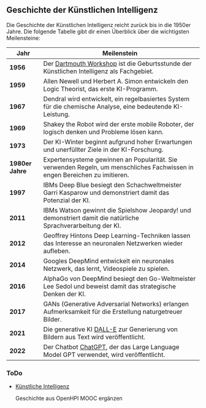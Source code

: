 ## Geschichte der Künstlichen Intelligenz

Die Geschichte der Künstlichen Intelligenz reicht zurück bis in die 1950er Jahre. Die folgende Tabelle gibt dir einen Überblick über die wichtigsten Meilensteine:

| Jahr             | Meilenstein                                                                                                                                  |
| ---------------- | -------------------------------------------------------------------------------------------------------------------------------------------- |
| **1956**         | Der [Dartmouth Workshop](https://en.wikipedia.org/wiki/Dartmouth_workshop) ist die Geburtsstunde der Künstlichen Intelligenz als Fachgebiet. |
| **1959**         | Allen Newell und Herbert A. Simon entwickeln den Logic Theorist, das erste KI-Programm.                                                      |
| **1967**         | Dendral wird entwickelt, ein regelbasiertes System für die chemische Analyse, eine bedeutende KI-Leistung.                                   |
| **1969**         | Shakey the Robot wird der erste mobile Roboter, der logisch denken und Probleme lösen kann.                                                  |
| **1973**         | Der KI-Winter beginnt aufgrund hoher Erwartungen und unerfüllter Ziele in der KI-Forschung.                                                  |
| **1980er Jahre** | Expertensysteme gewinnen an Popularität. Sie verwenden Regeln, um menschliches Fachwissen in engen Bereichen zu imitieren.                   |
| **1997**         | IBMs Deep Blue besiegt den Schachweltmeister Garri Kasparow und demonstriert damit das Potenzial der KI.                                     |
| **2011**         | IBMs Watson gewinnt die Spielshow Jeopardy! und demonstriert damit die natürliche Sprachverarbeitung der KI.                                 |
| **2012**         | Geoffrey Hintons Deep Learning-Techniken lassen das Interesse an neuronalen Netzwerken wieder aufleben.                                      |
| **2014**         | Googles DeepMind entwickelt ein neuronales Netzwerk, das lernt, Videospiele zu spielen.                                                      |
| **2016**         | AlphaGo von DeepMind besiegt den Go-Weltmeister Lee Sedol und beweist damit das strategische Denken der KI.                                  |
| **2017**         | GANs (Generative Adversarial Networks) erlangen Aufmerksamkeit für die Erstellung naturgetreuer Bilder.                                      |
| **2021**         | Die generative KI [DALL-E](https://en.wikipedia.org/wiki/DALL-E) zur Generierung von Bildern aus Text wird veröffentlicht.                   |
| **2022**         | Der Chatbot [ChatGPT](https://en.wikipedia.org/wiki/ChatGPT), der das Large Language Model GPT verwendet, wird veröffentlicht.               |

### ToDo

- [Künstliche Intelligenz](https://de.wikipedia.org/wiki/K%C3%BCnstliche_Intelligenz)
  
  Geschichte aus OpenHPI MOOC ergänzen

